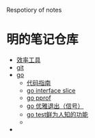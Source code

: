 Respotiory of notes

# 明的笔记仓库



* [效率工具](https://github.com/lbtsm/notes/tree/master/efficient)
* [git](https://github.com/lbtsm/notes/tree/master/git)
* [go](https://github.com/lbtsm/notes/tree/master/go)
  * [代码指南](https://github.com/lbtsm/notes/blob/master/go/code-guide.md)
  * [go interface slice ](https://github.com/lbtsm/notes/blob/master/go/interface%20slice.md)
  * [go pprof](https://github.com/lbtsm/notes/blob/master/go/Go%E4%BC%98%E9%9B%85%E7%9A%84%E9%80%80%E5%87%BA%E7%A8%8B%E5%BA%8F.docx)
  * [go 优雅退出（信号）](https://github.com/lbtsm/notes/blob/master/go/Go%E4%BC%98%E9%9B%85%E7%9A%84%E9%80%80%E5%87%BA%E7%A8%8B%E5%BA%8F.docx)
  * [go test鲜为人知的功能](https://github.com/lbtsm/notes/blob/master/go/Go%E4%BC%98%E9%9B%85%E7%9A%84%E9%80%80%E5%87%BA%E7%A8%8B%E5%BA%8F.docx)
  * 
* 
